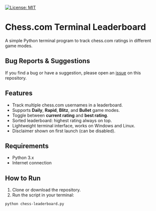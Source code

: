 [![License: MIT](https://img.shields.io/badge/License-MIT-yellow.svg)](https://opensource.org/licenses/MIT)

# Chess.com Terminal Leaderboard

A simple Python terminal program to track chess.com ratings in different game modes.

## Bug Reports & Suggestions

If you find a bug or have a suggestion, please open an [issue](https://github.com/sharpylt/ChessLeaderboardTerminal/issues) on this repository.

## Features

- Track multiple chess.com usernames in a leaderboard.
- Supports **Daily**, **Rapid**, **Blitz**, and **Bullet** game modes.
- Toggle between **current rating** and **best rating**.
- Sorted leaderboard: highest rating always on top.
- Lightweight terminal interface, works on Windows and Linux.
- Disclaimer shown on first launch (can be disabled).

## Requirements

- Python 3.x
- Internet connection

## How to Run

1. Clone or download the repository.
2. Run the script in your terminal:

```bash
python chess-leaderboard.py
